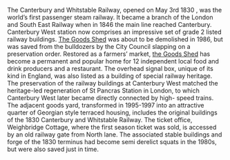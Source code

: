 The Canterbury and Whitstable Railway, opened on May 3rd 1830 , was the world’s first passenger steam railway. It became a branch of the London and South East Railway when in 1846 the main line reached Canterbury. Canterbury West station now comprises an impressive set of grade 2 listed railway buildings. [The Goods Shed]( https://thegoodsshed.co.uk) was about to be demolished in 1986, but was saved from the bulldozers by the City Council slapping on a preservation order. Restored as a farmers’ market, [the Goods Shed]( https://thegoodsshed.co.uk) has become a permanent and popular home for 12 independent local food and drink producers and a restaurant.  The overhead signal box, unique of its kind in England, was also listed as a building of special railway heritage. The preservation of the railway buildings at Canterbury West matched the heritage-led regeneration of St Pancras Station in London, to which Canterbury West later became directly connected by high- speed trains. The adjacent goods yard, transformed in 1995-1997 into an attractive quarter of Georgian style terraced housing, includes the original buildings of the 1830 Canterbury and Whitstable Railway. The ticket office, Weighbridge Cottage, where the first season ticket was sold, is accessed by an old railway gate from North lane. The associated stable buildings and forge of the 1830 terminus had become semi derelict squats in the 1980s, but were also saved just in time.  
